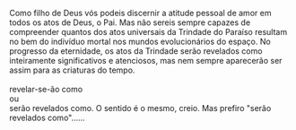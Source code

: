 ﻿Como filho de Deus vós podeis discernir a atitude pessoal de amor em todos os atos de Deus, o Pai. Mas não sereis sempre capazes de compreender quantos dos atos universais da Trindade do Paraíso resultam no bem do indivíduo mortal nos mundos evolucionários do espaço. No progresso da eternidade, os atos da Trindade serão revelados como inteiramente significativos e atenciosos, mas nem sempre aparecerão ser assim para as criaturas do tempo.<BR><BR> revelar-se-ão como <BR>ou<BR> serão revelados como. O sentido é o mesmo, creio. Mas prefiro "serão revelados como"......